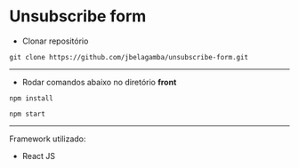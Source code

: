 # Unsubscribe form

* Clonar repositório

`git clone https://github.com/jbelagamba/unsubscribe-form.git`

---

* Rodar comandos abaixo no diretório **front**

`npm install`


`npm start`

---

Framework utilizado:

* React JS 